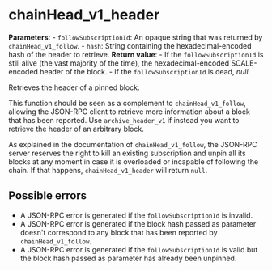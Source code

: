 # chainHead_v1_header

**Parameters**:
    - `followSubscriptionId`: An opaque string that was returned by `chainHead_v1_follow`.
    - `hash`: String containing the hexadecimal-encoded hash of the header to retrieve.
**Return value**:
    - If the `followSubscriptionId` is still alive (the vast majority of the time), the hexadecimal-encoded SCALE-encoded header of the block.
    - If the `followSubscriptionId` is dead, *null*.

Retrieves the header of a pinned block.

This function should be seen as a complement to `chainHead_v1_follow`, allowing the JSON-RPC client to retrieve more information about a block that has been reported. Use `archive_header_v1` if instead you want to retrieve the header of an arbitrary block.

As explained in the documentation of `chainHead_v1_follow`, the JSON-RPC server reserves the right to kill an existing subscription and unpin all its blocks at any moment in case it is overloaded or incapable of following the chain. If that happens, `chainHead_v1_header` will return `null`.

## Possible errors

- A JSON-RPC error is generated if the `followSubscriptionId` is invalid.
- A JSON-RPC error is generated if the block hash passed as parameter doesn't correspond to any block that has been reported by `chainHead_v1_follow`.
- A JSON-RPC error is generated if the `followSubscriptionId` is valid but the block hash passed as parameter has already been unpinned.
